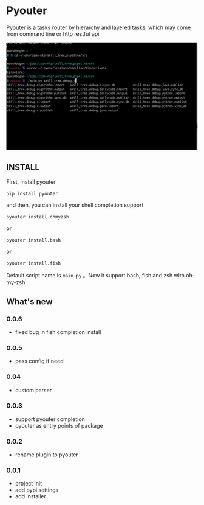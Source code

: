 # Pyouter
Pyouter is a tasks router by  hierarchy and layered tasks, which may come from command line or http restful api

![pyouter](pyouter.gif)

## INSTALL

First, install pyouter

```shell
pip install pyouter
```

and then, you can install your shell completion support

```shell
pyouter install.ohmyzsh
```
or 
```shell
pyouter install.bash
```
or 
```shell
pyouter install.fish
```

Default script name is `main.py` 。Now it support bash, fish and zsh with oh-my-zsh .

## What's new

### 0.0.6

 - fixed bug in fish completion install

### 0.0.5

 - pass config if need

### 0.04
 - custom parser 

### 0.0.3
 - support pyouter completion
 - pyouter as entry points of package

### 0.0.2

 - rename plugin to pyouter

### 0.0.1

 - project init
 - add pypi settings
 - add installer